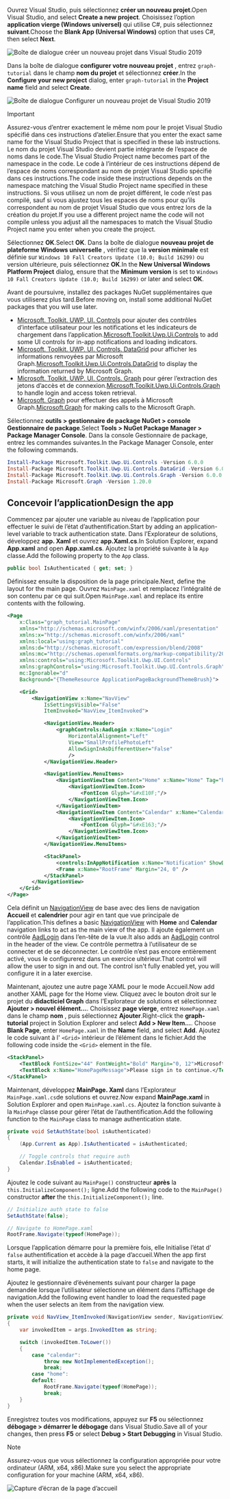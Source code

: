 <!-- markdownlint-disable MD002 MD041 -->

<span data-ttu-id="f955f-101">Ouvrez Visual Studio, puis sélectionnez **créer un nouveau projet**.</span><span class="sxs-lookup"><span data-stu-id="f955f-101">Open Visual Studio, and select **Create a new project**.</span></span> <span data-ttu-id="f955f-102">Choisissez l’option **application vierge (Windows universel)** qui utilise C#, puis sélectionnez **suivant**.</span><span class="sxs-lookup"><span data-stu-id="f955f-102">Choose the **Blank App (Universal Windows)** option that uses C#, then select **Next**.</span></span>

![Boîte de dialogue créer un nouveau projet dans Visual Studio 2019](./images/vs-create-new-project.png)

<span data-ttu-id="f955f-104">Dans la boîte de dialogue **configurer votre nouveau projet** , entrez `graph-tutorial` dans le champ **nom du projet** et sélectionnez **créer**.</span><span class="sxs-lookup"><span data-stu-id="f955f-104">In the **Configure your new project** dialog, enter `graph-tutorial` in the **Project name** field and select **Create**.</span></span>

![Boîte de dialogue Configurer un nouveau projet de Visual Studio 2019](./images/vs-configure-new-project.png)

> [!IMPORTANT]
> <span data-ttu-id="f955f-106">Assurez-vous d’entrer exactement le même nom pour le projet Visual Studio spécifié dans ces instructions d’atelier.</span><span class="sxs-lookup"><span data-stu-id="f955f-106">Ensure that you enter the exact same name for the Visual Studio Project that is specified in these lab instructions.</span></span> <span data-ttu-id="f955f-107">Le nom du projet Visual Studio devient partie intégrante de l’espace de noms dans le code.</span><span class="sxs-lookup"><span data-stu-id="f955f-107">The Visual Studio Project name becomes part of the namespace in the code.</span></span> <span data-ttu-id="f955f-108">Le code à l’intérieur de ces instructions dépend de l’espace de noms correspondant au nom de projet Visual Studio spécifié dans ces instructions.</span><span class="sxs-lookup"><span data-stu-id="f955f-108">The code inside these instructions depends on the namespace matching the Visual Studio Project name specified in these instructions.</span></span> <span data-ttu-id="f955f-109">Si vous utilisez un nom de projet différent, le code n’est pas compilé, sauf si vous ajustez tous les espaces de noms pour qu’ils correspondent au nom de projet Visual Studio que vous entrez lors de la création du projet.</span><span class="sxs-lookup"><span data-stu-id="f955f-109">If you use a different project name the code will not compile unless you adjust all the namespaces to match the Visual Studio Project name you enter when you create the project.</span></span>

<span data-ttu-id="f955f-110">Sélectionnez **OK**.</span><span class="sxs-lookup"><span data-stu-id="f955f-110">Select **OK**.</span></span> <span data-ttu-id="f955f-111">Dans la boîte de dialogue **nouveau projet de plateforme Windows universelle** , vérifiez que la **version minimale** est définie sur `Windows 10 Fall Creators Update (10.0; Build 16299)` ou version ultérieure, puis sélectionnez **OK**.</span><span class="sxs-lookup"><span data-stu-id="f955f-111">In the **New Universal Windows Platform Project** dialog, ensure that the **Minimum version** is set to `Windows 10 Fall Creators Update (10.0; Build 16299)` or later and select **OK**.</span></span>

<span data-ttu-id="f955f-112">Avant de poursuivre, installez des packages NuGet supplémentaires que vous utiliserez plus tard.</span><span class="sxs-lookup"><span data-stu-id="f955f-112">Before moving on, install some additional NuGet packages that you will use later.</span></span>

- <span data-ttu-id="f955f-113">[Microsoft. Toolkit. UWP. UI. Controls](https://www.nuget.org/packages/Microsoft.Toolkit.Uwp.Ui.Controls/) pour ajouter des contrôles d’interface utilisateur pour les notifications et les indicateurs de chargement dans l’application.</span><span class="sxs-lookup"><span data-stu-id="f955f-113">[Microsoft.Toolkit.Uwp.Ui.Controls](https://www.nuget.org/packages/Microsoft.Toolkit.Uwp.Ui.Controls/) to add some UI controls for in-app notifications and loading indicators.</span></span>
- <span data-ttu-id="f955f-114">[Microsoft. Toolkit. UWP. UI. Controls. DataGrid](https://www.nuget.org/packages/Microsoft.Toolkit.Uwp.Ui.Controls.DataGrid/) pour afficher les informations renvoyées par Microsoft Graph.</span><span class="sxs-lookup"><span data-stu-id="f955f-114">[Microsoft.Toolkit.Uwp.Ui.Controls.DataGrid](https://www.nuget.org/packages/Microsoft.Toolkit.Uwp.Ui.Controls.DataGrid/) to display the information returned by Microsoft Graph.</span></span>
- <span data-ttu-id="f955f-115">[Microsoft. Toolkit. UWP. UI. Controls. Graph](https://www.nuget.org/packages/Microsoft.Toolkit.Uwp.Ui.Controls.Graph/) pour gérer l’extraction des jetons d’accès et de connexion.</span><span class="sxs-lookup"><span data-stu-id="f955f-115">[Microsoft.Toolkit.Uwp.Ui.Controls.Graph](https://www.nuget.org/packages/Microsoft.Toolkit.Uwp.Ui.Controls.Graph/) to handle login and access token retrieval.</span></span>
- <span data-ttu-id="f955f-116">[Microsoft. Graph](https://www.nuget.org/packages/Microsoft.Graph/) pour effectuer des appels à Microsoft Graph.</span><span class="sxs-lookup"><span data-stu-id="f955f-116">[Microsoft.Graph](https://www.nuget.org/packages/Microsoft.Graph/) for making calls to the Microsoft Graph.</span></span>

<span data-ttu-id="f955f-117">Sélectionnez **outils > gestionnaire de package NuGet > console Gestionnaire de package**.</span><span class="sxs-lookup"><span data-stu-id="f955f-117">Select **Tools > NuGet Package Manager > Package Manager Console**.</span></span> <span data-ttu-id="f955f-118">Dans la console Gestionnaire de package, entrez les commandes suivantes.</span><span class="sxs-lookup"><span data-stu-id="f955f-118">In the Package Manager Console, enter the following commands.</span></span>

```Powershell
Install-Package Microsoft.Toolkit.Uwp.Ui.Controls -Version 6.0.0
Install-Package Microsoft.Toolkit.Uwp.Ui.Controls.DataGrid -Version 6.0.0
Install-Package Microsoft.Toolkit.Uwp.Ui.Controls.Graph -Version 6.0.0
Install-Package Microsoft.Graph -Version 1.20.0
```

## <a name="design-the-app"></a><span data-ttu-id="f955f-119">Concevoir l’application</span><span class="sxs-lookup"><span data-stu-id="f955f-119">Design the app</span></span>

<span data-ttu-id="f955f-120">Commencez par ajouter une variable au niveau de l’application pour effectuer le suivi de l’état d’authentification.</span><span class="sxs-lookup"><span data-stu-id="f955f-120">Start by adding an application-level variable to track authentication state.</span></span> <span data-ttu-id="f955f-121">Dans l’Explorateur de solutions, développez **app. Xaml** et ouvrez **app.Xaml.cs**.</span><span class="sxs-lookup"><span data-stu-id="f955f-121">In Solution Explorer, expand **App.xaml** and open **App.xaml.cs**.</span></span> <span data-ttu-id="f955f-122">Ajoutez la propriété suivante à la `App` classe.</span><span class="sxs-lookup"><span data-stu-id="f955f-122">Add the following property to the `App` class.</span></span>

```cs
public bool IsAuthenticated { get; set; }
```

<span data-ttu-id="f955f-123">Définissez ensuite la disposition de la page principale.</span><span class="sxs-lookup"><span data-stu-id="f955f-123">Next, define the layout for the main page.</span></span> <span data-ttu-id="f955f-124">Ouvrez `MainPage.xaml` et remplacez l’intégralité de son contenu par ce qui suit.</span><span class="sxs-lookup"><span data-stu-id="f955f-124">Open `MainPage.xaml` and replace its entire contents with the following.</span></span>

```xml
<Page
    x:Class="graph_tutorial.MainPage"
    xmlns="http://schemas.microsoft.com/winfx/2006/xaml/presentation"
    xmlns:x="http://schemas.microsoft.com/winfx/2006/xaml"
    xmlns:local="using:graph_tutorial"
    xmlns:d="http://schemas.microsoft.com/expression/blend/2008"
    xmlns:mc="http://schemas.openxmlformats.org/markup-compatibility/2006"
    xmlns:controls="using:Microsoft.Toolkit.Uwp.UI.Controls"
    xmlns:graphControls="using:Microsoft.Toolkit.Uwp.UI.Controls.Graph"
    mc:Ignorable="d"
    Background="{ThemeResource ApplicationPageBackgroundThemeBrush}">

    <Grid>
        <NavigationView x:Name="NavView"
            IsSettingsVisible="False"
            ItemInvoked="NavView_ItemInvoked">

            <NavigationView.Header>
                <graphControls:AadLogin x:Name="Login"
                    HorizontalAlignment="Left"
                    View="SmallProfilePhotoLeft"
                    AllowSignInAsDifferentUser="False"
                    />
            </NavigationView.Header>

            <NavigationView.MenuItems>
                <NavigationViewItem Content="Home" x:Name="Home" Tag="home">
                    <NavigationViewItem.Icon>
                        <FontIcon Glyph="&#xE10F;"/>
                    </NavigationViewItem.Icon>
                </NavigationViewItem>
                <NavigationViewItem Content="Calendar" x:Name="Calendar" Tag="calendar">
                    <NavigationViewItem.Icon>
                        <FontIcon Glyph="&#xE163;"/>
                    </NavigationViewItem.Icon>
                </NavigationViewItem>
            </NavigationView.MenuItems>

            <StackPanel>
                <controls:InAppNotification x:Name="Notification" ShowDismissButton="true" />
                <Frame x:Name="RootFrame" Margin="24, 0" />
            </StackPanel>
        </NavigationView>
    </Grid>
</Page>
```

<span data-ttu-id="f955f-125">Cela définit un [NavigationView](https://docs.microsoft.com/uwp/api/windows.ui.xaml.controls.navigationview) de base avec des liens de navigation **Accueil** et **calendrier** pour agir en tant que vue principale de l’application.</span><span class="sxs-lookup"><span data-stu-id="f955f-125">This defines a basic [NavigationView](https://docs.microsoft.com/uwp/api/windows.ui.xaml.controls.navigationview) with **Home** and **Calendar** navigation links to act as the main view of the app.</span></span> <span data-ttu-id="f955f-126">Il ajoute également un contrôle [AadLogin](https://docs.microsoft.com/dotnet/api/microsoft.toolkit.uwp.ui.controls.graph.aadlogin?view=win-comm-toolkit-dotnet-stable) dans l’en-tête de la vue.</span><span class="sxs-lookup"><span data-stu-id="f955f-126">It also adds an [AadLogin](https://docs.microsoft.com/dotnet/api/microsoft.toolkit.uwp.ui.controls.graph.aadlogin?view=win-comm-toolkit-dotnet-stable) control in the header of the view.</span></span> <span data-ttu-id="f955f-127">Ce contrôle permettra à l’utilisateur de se connecter et de se déconnecter. Le contrôle n’est pas encore entièrement activé, vous le configurerez dans un exercice ultérieur.</span><span class="sxs-lookup"><span data-stu-id="f955f-127">That control will allow the user to sign in and out. The control isn't fully enabled yet, you will configure it in a later exercise.</span></span>

<span data-ttu-id="f955f-128">Maintenant, ajoutez une autre page XAML pour le mode Accueil.</span><span class="sxs-lookup"><span data-stu-id="f955f-128">Now add another XAML page for the Home view.</span></span> <span data-ttu-id="f955f-129">Cliquez avec le bouton droit sur le projet du **didacticiel Graph** dans l’Explorateur de solutions et sélectionnez **Ajouter > nouvel élément...**. Choisissez **page vierge**, entrez `HomePage.xaml` dans le champ **nom** , puis sélectionnez **Ajouter**.</span><span class="sxs-lookup"><span data-stu-id="f955f-129">Right-click the **graph-tutorial** project in Solution Explorer and select **Add > New Item...**. Choose **Blank Page**, enter `HomePage.xaml` in the **Name** field, and select **Add**.</span></span> <span data-ttu-id="f955f-130">Ajoutez le code suivant à l' `<Grid>` intérieur de l’élément dans le fichier.</span><span class="sxs-lookup"><span data-stu-id="f955f-130">Add the following code inside the `<Grid>` element in the file.</span></span>

```xml
<StackPanel>
    <TextBlock FontSize="44" FontWeight="Bold" Margin="0, 12">Microsoft Graph UWP Tutorial</TextBlock>
    <TextBlock x:Name="HomePageMessage">Please sign in to continue.</TextBlock>
</StackPanel>
```

<span data-ttu-id="f955f-131">Maintenant, développez **MainPage. Xaml** dans l’Explorateur `MainPage.xaml.cs`de solutions et ouvrez.</span><span class="sxs-lookup"><span data-stu-id="f955f-131">Now expand **MainPage.xaml** in Solution Explorer and open `MainPage.xaml.cs`.</span></span> <span data-ttu-id="f955f-132">Ajoutez la fonction suivante à la `MainPage` classe pour gérer l’état de l’authentification.</span><span class="sxs-lookup"><span data-stu-id="f955f-132">Add the following function to the `MainPage` class to manage authentication state.</span></span>

```cs
private void SetAuthState(bool isAuthenticated)
{
    (App.Current as App).IsAuthenticated = isAuthenticated;

    // Toggle controls that require auth
    Calendar.IsEnabled = isAuthenticated;
}
```

<span data-ttu-id="f955f-133">Ajoutez le code suivant au `MainPage()` constructeur **après** la `this.InitializeComponent();` ligne.</span><span class="sxs-lookup"><span data-stu-id="f955f-133">Add the following code to the `MainPage()` constructor **after** the `this.InitializeComponent();` line.</span></span>

```cs
// Initialize auth state to false
SetAuthState(false);

// Navigate to HomePage.xaml
RootFrame.Navigate(typeof(HomePage));
```

<span data-ttu-id="f955f-134">Lorsque l’application démarre pour la première fois, elle Initialise l’état d' `false` authentification et accède à la page d’accueil.</span><span class="sxs-lookup"><span data-stu-id="f955f-134">When the app first starts, it will initialize the authentication state to `false` and navigate to the home page.</span></span>

<span data-ttu-id="f955f-135">Ajoutez le gestionnaire d’événements suivant pour charger la page demandée lorsque l’utilisateur sélectionne un élément dans l’affichage de navigation.</span><span class="sxs-lookup"><span data-stu-id="f955f-135">Add the following event handler to load the requested page when the user selects an item from the navigation view.</span></span>

```cs
private void NavView_ItemInvoked(NavigationView sender, NavigationViewItemInvokedEventArgs args)
{
    var invokedItem = args.InvokedItem as string;

    switch (invokedItem.ToLower())
    {
        case "calendar":
            throw new NotImplementedException();
            break;
        case "home":
        default:
            RootFrame.Navigate(typeof(HomePage));
            break;
    }
}
```

<span data-ttu-id="f955f-136">Enregistrez toutes vos modifications, appuyez sur **F5** ou sélectionnez **débogage > démarrer le débogage** dans Visual Studio.</span><span class="sxs-lookup"><span data-stu-id="f955f-136">Save all of your changes, then press **F5** or select **Debug > Start Debugging** in Visual Studio.</span></span>

> [!NOTE]
> <span data-ttu-id="f955f-137">Assurez-vous que vous sélectionnez la configuration appropriée pour votre ordinateur (ARM, x64, x86).</span><span class="sxs-lookup"><span data-stu-id="f955f-137">Make sure you select the appropriate configuration for your machine (ARM, x64, x86).</span></span>

![Capture d’écran de la page d’accueil](./images/create-app-01.png)
